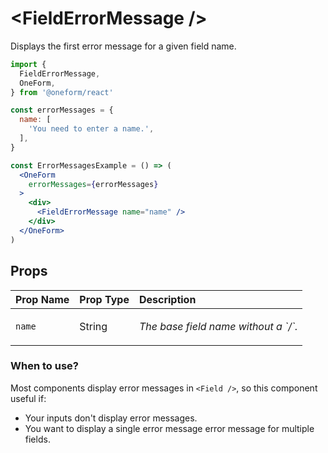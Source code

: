 # &lt;FieldErrorMessage /&gt;

Displays the first error message for a given field name.

```jsx
import {
  FieldErrorMessage,
  OneForm,
} from '@oneform/react'

const errorMessages = {
  name: [
    'You need to enter a name.',
  ],
}

const ErrorMessagesExample = () => (
  <OneForm
    errorMessages={errorMessages}
  >
    <div>
      <FieldErrorMessage name="name" />
    </div>
  </OneForm>
)
```

## Props

<table>
  <thead>
    <tr>
      <th style="text-align:left">Prop Name</th>
      <th style="text-align:left">Prop Type</th>
      <th style="text-align:left">Description</th>
    </tr>
  </thead>
  <tbody>
    <tr>
      <td style="text-align:left"><code>name</code></td>
      <td style="text-align:left">String</td>
      <td style="text-align:left">
        <p><em>The base field name without a `/`.</em></p>
      </td>
    </tr>
  </tbody>
</table>


### When to use?

Most components display error messages in `<Field />`, so this component useful if:

* Your inputs don't display error messages.
* You want to display a single error message error message for multiple fields.

